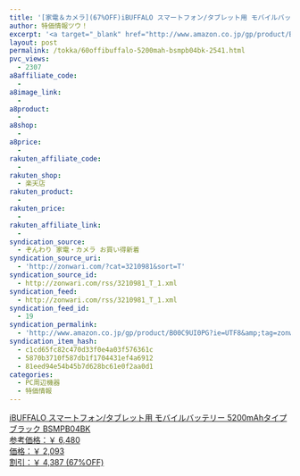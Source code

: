 ```yaml
---
title: '[家電＆カメラ](67%OFF)iBUFFALO スマートフォン/タブレット用 モバイルバッテリー 5200mAhタイプ ブラック BSMPB04BK ￥2,093'
author: 特価情報ツウ！
excerpt: '<a target="_blank" href="http://www.amazon.co.jp/gp/product/B00C9UI0PG?ie=UTF8&amp;tag=zonwari-22&amp;linkCode=as2&amp;camp=247&amp;creative=7399&amp;creativeASIN=B00C9UI0PG"><img src="http://ecx.images-amazon.com/images/I/31BPyFAjGiL._SL100_.jpg"><br>iBUFFALO &#12473;&#12510;&#12540;&#12488;&#12501;&#12457;&#12531;/&#12479;&#12502;&#12524;&#12483;&#12488;&#29992; &#12514;&#12496;&#12452;&#12523;&#12496;&#12483;&#12486;&#12522;&#12540; 5200mAh&#12479;&#12452;&#12503; &#12502;&#12521;&#12483;&#12463; BSMPB04BK<br>&#21442;&#32771;&#20385;&#26684;&#65306;&#65509; 6,480<br>&#20385;&#26684;&#65306;&#65509; 2,093<br>&#21106;&#24341;&#65306;&#65509; 4,387 (67%OFF)</a>'
layout: post
permalink: /tokka/60offibuffalo-5200mah-bsmpb04bk-2541.html
pvc_views:
  - 2307
a8affiliate_code:
  - 
a8image_link:
  - 
a8product:
  - 
a8shop:
  - 
a8price:
  - 
rakuten_affiliate_code:
  - 
rakuten_shop:
  - 楽天店
rakuten_product:
  - 
rakuten_price:
  - 
rakuten_affiliate_link:
  - 
syndication_source:
  - ぞんわり 家電・カメラ お買い得新着
syndication_source_uri:
  - 'http://zonwari.com/?cat=3210981&sort=T'
syndication_source_id:
  - http://zonwari.com/rss/3210981_T_1.xml
syndication_feed:
  - http://zonwari.com/rss/3210981_T_1.xml
syndication_feed_id:
  - 19
syndication_permalink:
  - 'http://www.amazon.co.jp/gp/product/B00C9UI0PG?ie=UTF8&amp;tag=zonwari-22&amp;linkCode=as2&amp;camp=247&amp;creative=7399&amp;creativeASIN=B00C9UI0PG'
syndication_item_hash:
  - c1cd65fc82c470d33f0e4a03f576361c
  - 5870b3710f587db1f1704431ef4a6912
  - 81eed94e54b45b7d628bc61e0f2aa0d1
categories:
  - PC周辺機器
  - 特価情報
---
```

[<img src='http://i2.wp.com/ecx.images-amazon.com/images/I/31BPyFAjGiL._SL150_.jpg?w=546' title="" alt="" data-recalc-dims="1" />  
iBUFFALO スマートフォン/タブレット用 モバイルバッテリー 5200mAhタイプ ブラック BSMPB04BK  
参考価格：￥ 6,480  
価格：￥ 2,093  
割引：￥ 4,387 (67%OFF)][1]

 [1]: http://www.amazon.co.jp/gp/product/B00C9UI0PG?ie=UTF8&#038;tag=tokkajohotsu-22&#038;linkCode=as2&#038;camp=247&#038;creative=7399&#038;creativeASIN=B00C9UI0PG